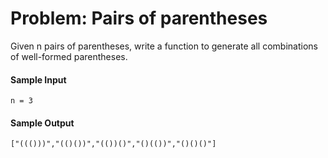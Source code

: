 # Problem: Pairs of parentheses

Given n pairs of parentheses, write a function to generate all combinations of well-formed parentheses.

#### Sample Input

```
n = 3
```

#### Sample Output

    ["((()))","(()())","(())()","()(())","()()()"]

